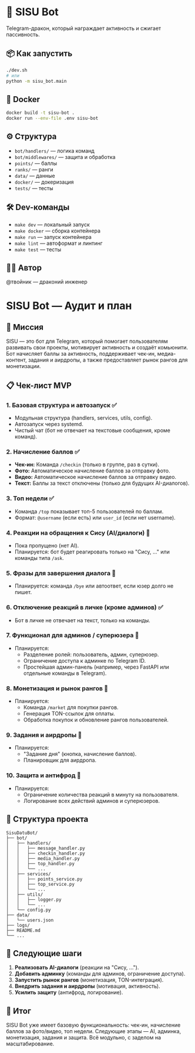 # 🤖 SISU Bot

Telegram-дракон, который награждает активность и сжигает пассивность.

## 📦 Как запустить

```bash
./dev.sh
# или
python -m sisu_bot.main
```

## 🐳 Docker

```bash
docker build -t sisu-bot .
docker run --env-file .env sisu-bot
```

## ⚙️ Структура
- `bot/handlers/` — логика команд
- `bot/middlewares/` — защита и обработка
- `points/` — баллы
- `ranks/` — ранги
- `data/` — данные
- `docker/` — докеризация
- `tests/` — тесты

## 🛠️ Dev-команды

- `make dev` — локальный запуск
- `make docker` — сборка контейнера
- `make run` — запуск контейнера
- `make lint` — автоформат и линтинг
- `make test` — тесты

## 👨‍💻 Автор

@твойник — драконий инженер 

# SISU Bot — Аудит и план

## 🎯 Миссия
SISU — это бот для Telegram, который помогает пользователям развивать свои проекты, мотивирует активность и создаёт комьюнити. Бот начисляет баллы за активность, поддерживает чек-ин, медиа-контент, задания и аирдропы, а также предоставляет рынок рангов для монетизации.

## 📋 Чек-лист MVP

### 1. Базовая структура и автозапуск ✅
- Модульная структура (handlers, services, utils, config).
- Автозапуск через systemd.
- Чистый чат (бот не отвечает на текстовые сообщения, кроме команд).

### 2. Начисление баллов ✅
- **Чек-ин:** Команда `/checkin` (только в группе, раз в сутки).
- **Фото:** Автоматическое начисление баллов за отправку фото.
- **Видео:** Автоматическое начисление баллов за отправку видео.
- **Текст:** Баллы за текст отключены (только для будущих AI-диалогов).

### 3. Топ недели ✅
- Команда `/top` показывает топ-5 пользователей по баллам.
- Формат: `@username` (если есть) или `user_id` (если нет username).

### 4. Реакции на обращения к Сису (AI/диалоги) 🔄
- Пока пропущено (нет AI).
- Планируется: бот будет реагировать только на "Сису, ..." или команды типа `/ask`.

### 5. Фразы для завершения диалога 🔄
- Планируется: команда `/bye` или автоответ, если юзер долго не пишет.

### 6. Отключение реакций в личке (кроме админов) ✅
- Бот в личке не отвечает на текст, только на команды.

### 7. Функционал для админов / суперюзера 🔄
- Планируется:
  - Разделение ролей: пользователь, админ, суперюзер.
  - Ограничение доступа к админке по Telegram ID.
  - Простейшая админ-панель (например, через FastAPI или отдельные команды в Telegram).

### 8. Монетизация и рынок рангов 🔄
- Планируется:
  - Команда `/market` для покупки рангов.
  - Генерация TON-ссылок для оплаты.
  - Обработка покупок и обновление рангов пользователей.

### 9. Задания и аирдропы 🔄
- Планируется:
  - "Задание дня" (кнопка, начисление баллов).
  - Планировщик для аирдропа.

### 10. Защита и антифрод 🔄
- Планируется:
  - Ограничение количества реакций в минуту на пользователя.
  - Логирование всех действий админов и суперюзеров.

## 📁 Структура проекта
```
SisuDatuBot/
├── bot/
│   ├── handlers/
│   │   ├── message_handler.py
│   │   ├── checkin_handler.py
│   │   ├── media_handler.py
│   │   ├── top_handler.py
│   │   └── ...
│   ├── services/
│   │   ├── points_service.py
│   │   ├── top_service.py
│   │   └── ...
│   ├── utils/
│   │   ├── logger.py
│   │   └── ...
│   └── config.py
├── data/
│   └── users.json
├── logs/
├── README.md
└── ...
```

## 🚀 Следующие шаги
1. **Реализовать AI-диалоги** (реакции на "Сису, ...").
2. **Добавить админку** (команды для админов, ограничение доступа).
3. **Запустить рынок рангов** (монетизация, TON-интеграция).
4. **Внедрить задания и аирдропы** (мотивация, активность).
5. **Усилить защиту** (антифрод, логирование).

## 📝 Итог
SISU Bot уже имеет базовую функциональность: чек-ин, начисление баллов за фото/видео, топ недели. Следующие этапы — AI, админка, монетизация, задания и защита. Всё модульно, с заделом на масштабирование. 